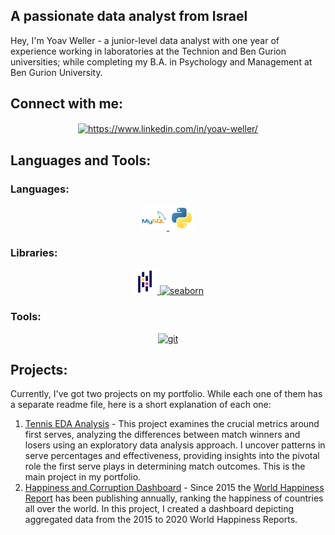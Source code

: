 ## A passionate data analyst from Israel
 
Hey, I'm Yoav Weller - a junior-level data analyst with one year of experience working in laboratories at the Technion and Ben Gurion universities; while completing my B.A. in Psychology and Management at Ben Gurion University.

<h2 align="left">Connect with me:</h2>
<p align="center">
<a href="https://www.linkedin.com/in/yoav-weller/" target="blank"><img align="center" src="https://raw.githubusercontent.com/rahuldkjain/github-profile-readme-generator/master/src/images/icons/Social/linked-in-alt.svg" alt="https://www.linkedin.com/in/yoav-weller/" height="30" width="40" /></a>
</p>
<p align="left">
</p>

<h2 align="left">Languages and Tools:</h2>
<h3 align="left">Languages:</h3>
<p align="center"> <a href="https://www.mysql.com/" target="_blank" rel="noreferrer"> <img src="https://raw.githubusercontent.com/devicons/devicon/master/icons/mysql/mysql-original-wordmark.svg" alt="mysql" width="40" height="40"/> </a> <a href="https://www.python.org" target="_blank" rel="noreferrer"> <img src="https://raw.githubusercontent.com/devicons/devicon/master/icons/python/python-original.svg" alt="python" width="40" height="40"/> </a> </p>
<h3 align="left">Libraries:</h3>
<p align="center"> <a href="https://pandas.pydata.org/" target="_blank" rel="noreferrer"> <img src="https://raw.githubusercontent.com/devicons/devicon/2ae2a900d2f041da66e950e4d48052658d850630/icons/pandas/pandas-original.svg" alt="pandas" width="40" height="40"/> </a> <a href="https://seaborn.pydata.org/" target="_blank" rel="noreferrer"> <img src="https://seaborn.pydata.org/_images/logo-mark-lightbg.svg" alt="seaborn" width="40" height="40"/> </a>
<h3 align="left">Tools:</h3>
<p align="center"> <a href="https://git-scm.com/" target="_blank" rel="noreferrer"> <img src="https://www.vectorlogo.zone/logos/git-scm/git-scm-icon.svg" alt="git" width="40" height="40"/> </a> </p>


## Projects:
Currently, I've got two projects on my portfolio. While each one of them has a separate readme file, here is a short explanation of each one: 
1. [Tennis EDA Analysis](https://github.com/YoavWeller/Tennis_Analysis) - This project examines the crucial metrics around first serves, analyzing the differences between match winners and losers using an exploratory data analysis approach. I uncover patterns in serve percentages and effectiveness, providing insights into the pivotal role the first serve plays in determining match outcomes. This is the main project in my portfolio.
2. [Happiness and Corruption Dashboard](https://github.com/YoavWeller/Happiness_and_Corruption_Dashboard) - Since 2015 the [World Happiness Report](https://worldhappiness.report/) has been publishing annually, ranking the happiness of countries all over the world. In this project, I created a dashboard depicting aggregated data from the 2015 to 2020 World Happiness Reports.
